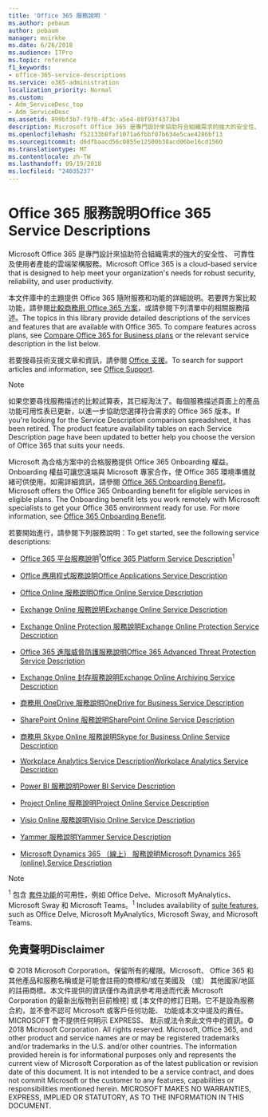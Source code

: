 ```yaml
---
title: 'Office 365 服務說明 '
ms.author: pebaum
author: pebaum
manager: mnirkhe
ms.date: 6/26/2018
ms.audience: ITPro
ms.topic: reference
f1_keywords:
- office-365-service-descriptions
ms.service: o365-administration
localization_priority: Normal
ms.custom:
- Adm_ServiceDesc_top
- Adm_ServiceDesc
ms.assetid: 899bf3b7-f9f0-4f3c-a5e4-88f93f4373b4
description: Microsoft Office 365 是專門設計來協助符合組織需求的強大的安全性、 可靠性及使用者產能的雲端架構服務。
ms.openlocfilehash: f52133b8faf1071a6fbbf07b634e5cae4286bf13
ms.sourcegitcommit: d6dfbaacd56c0855e12500b38acd06be16cd1560
ms.translationtype: MT
ms.contentlocale: zh-TW
ms.lasthandoff: 09/19/2018
ms.locfileid: "24035237"
---
```

# <a name="office-365-service-descriptions"></a><span data-ttu-id="54477-103">Office 365 服務說明</span><span class="sxs-lookup"><span data-stu-id="54477-103">Office 365 Service Descriptions</span></span> 

<span data-ttu-id="54477-104">Microsoft Office 365 是專門設計來協助符合組織需求的強大的安全性、 可靠性及使用者產能的雲端架構服務。</span><span class="sxs-lookup"><span data-stu-id="54477-104">Microsoft Office 365 is a cloud-based service that is designed to help meet your organization's needs for robust security, reliability, and user productivity.</span></span> 
  
<span data-ttu-id="54477-p101">本文件庫中的主題提供 Office 365 隨附服務和功能的詳細說明。若要跨方案比較功能，請參閱[比較商務用 Office 365 方案](http://go.microsoft.com/fwlink/?LinkID=799177&amp;clcid=0x409)，或請參閱下列清單中的相關服務描述。</span><span class="sxs-lookup"><span data-stu-id="54477-p101">The topics in this library provide detailed descriptions of the services and features that are available with Office 365. To compare features across plans, see [Compare Office 365 for Business plans](http://go.microsoft.com/fwlink/?LinkID=799177&amp;clcid=0x409) or the relevant service description in the list below.</span></span> 
  
<span data-ttu-id="54477-107">若要搜尋技術支援文章和資訊，請參閱 [Office 支援](https://support.office.com/)。</span><span class="sxs-lookup"><span data-stu-id="54477-107">To search for support articles and information, see [Office Support](https://support.office.com/).</span></span>
  
> [!NOTE]
> <span data-ttu-id="54477-p102">如果您要尋找服務描述的比較試算表，其已經淘汰了。每個服務描述頁面上的產品功能可用性表已更新，以進一步協助您選擇符合需求的 Office 365 版本。</span><span class="sxs-lookup"><span data-stu-id="54477-p102">If you're looking for the Service Description comparison spreadsheet, it has been retired. The product feature availability tables on each Service Description page have been updated to better help you choose the version of Office 365 that suits your needs.</span></span> 
  
<span data-ttu-id="54477-p103">Microsoft 為合格方案中的合格服務提供 Office 365 Onboarding 權益。Onboarding 權益可讓您遠端與 Microsoft 專家合作，使 Office 365 環境準備就緒可供使用。如需詳細資訊，請參閱 [Office 365 Onboarding Benefit](http://technet.microsoft.com/library/cb4d7c0f-ad86-4134-a5fe-92a250cd3003.aspx)。</span><span class="sxs-lookup"><span data-stu-id="54477-p103">Microsoft offers the Office 365 Onboarding benefit for eligible services in eligible plans. The Onboarding benefit lets you work remotely with Microsoft specialists to get your Office 365 environment ready for use. For more information, see [Office 365 Onboarding Benefit](http://technet.microsoft.com/library/cb4d7c0f-ad86-4134-a5fe-92a250cd3003.aspx).</span></span>
  
<span data-ttu-id="54477-113">若要開始進行，請參閱下列服務說明：</span><span class="sxs-lookup"><span data-stu-id="54477-113">To get started, see the following service descriptions:</span></span>
  
- <span data-ttu-id="54477-114">[Office 365 平台服務說明](office-365-platform-service-description/office-365-platform-service-description.md)<sup>1</sup></span><span class="sxs-lookup"><span data-stu-id="54477-114">[Office 365 Platform Service Description](office-365-platform-service-description/office-365-platform-service-description.md)<sup>1</sup></span></span>
    
- [<span data-ttu-id="54477-115">Office 應用程式服務說明</span><span class="sxs-lookup"><span data-stu-id="54477-115">Office Applications Service Description</span></span>](office-applications-service-description/office-applications-service-description.md)
    
- [<span data-ttu-id="54477-116">Office Online 服務說明</span><span class="sxs-lookup"><span data-stu-id="54477-116">Office Online Service Description</span></span>](office-online-service-description/office-online-service-description.md)
    
- [<span data-ttu-id="54477-117">Exchange Online 服務說明</span><span class="sxs-lookup"><span data-stu-id="54477-117">Exchange Online Service Description</span></span>](exchange-online-service-description/exchange-online-service-description.md)
    
- [<span data-ttu-id="54477-118">Exchange Online Protection 服務說明</span><span class="sxs-lookup"><span data-stu-id="54477-118">Exchange Online Protection Service Description</span></span>](exchange-online-protection-service-description/exchange-online-protection-service-description.md)
    
- [<span data-ttu-id="54477-119">Office 365 進階威脅防護服務說明</span><span class="sxs-lookup"><span data-stu-id="54477-119">Office 365 Advanced Threat Protection Service Description</span></span>](office-365-advanced-threat-protection-service-description.md)
    
- [<span data-ttu-id="54477-120">Exchange Online 封存服務說明</span><span class="sxs-lookup"><span data-stu-id="54477-120">Exchange Online Archiving Service Description</span></span>](exchange-online-archiving-service-description/exchange-online-archiving-service-description.md)
    
- [<span data-ttu-id="54477-121">商務用 OneDrive 服務說明</span><span class="sxs-lookup"><span data-stu-id="54477-121">OneDrive for Business Service Description</span></span>](onedrive-for-business-service-description.md)
    
- [<span data-ttu-id="54477-122">SharePoint Online 服務說明</span><span class="sxs-lookup"><span data-stu-id="54477-122">SharePoint Online Service Description</span></span>](sharepoint-online-service-description/sharepoint-online-service-description.md)
    
- [<span data-ttu-id="54477-123">商務用 Skype Online 服務說明</span><span class="sxs-lookup"><span data-stu-id="54477-123">Skype for Business Online Service Description</span></span>](skype-for-business-online-service-description/skype-for-business-online-service-description.md)
    
- [<span data-ttu-id="54477-124">Workplace Analytics Service Description</span><span class="sxs-lookup"><span data-stu-id="54477-124">Workplace Analytics Service Description</span></span>](workplace-analytics-service-description.md)
    
- [<span data-ttu-id="54477-125">Power BI 服務說明</span><span class="sxs-lookup"><span data-stu-id="54477-125">Power BI Service Description</span></span>](power-bi-service-description.md)
    
- [<span data-ttu-id="54477-126">Project Online 服務說明</span><span class="sxs-lookup"><span data-stu-id="54477-126">Project Online Service Description</span></span>](project-online-service-description/project-online-service-description.md)
    
- [<span data-ttu-id="54477-127">Visio Online 服務說明</span><span class="sxs-lookup"><span data-stu-id="54477-127">Visio Online Service Description</span></span>](visio-online-service-description/visio-online-service-description.md)
    
- [<span data-ttu-id="54477-128">Yammer 服務說明</span><span class="sxs-lookup"><span data-stu-id="54477-128">Yammer Service Description</span></span>](yammer-service-description/yammer-service-description.md)
    
- [<span data-ttu-id="54477-129">Microsoft Dynamics 365 （線上） 服務說明</span><span class="sxs-lookup"><span data-stu-id="54477-129">Microsoft Dynamics 365 (online) Service Description</span></span>](microsoft-dynamics-365-online-service-description.md)
    
> [!NOTE]
> <span data-ttu-id="54477-130"><sup>1</sup> 包含 [套件功能](https://technet.microsoft.com/EN-US/library/office-365-suite-features.aspx)的可用性，例如 Office Delve、Microsoft MyAnalytics、Microsoft Sway 和 Microsoft Teams。</span><span class="sxs-lookup"><span data-stu-id="54477-130"><sup>1</sup> Includes availability of [suite features](https://technet.microsoft.com/EN-US/library/office-365-suite-features.aspx), such as Office Delve, Microsoft MyAnalytics, Microsoft Sway, and Microsoft Teams.</span></span> 
  
## <a name="disclaimer"></a><span data-ttu-id="54477-131">免責聲明</span><span class="sxs-lookup"><span data-stu-id="54477-131">Disclaimer</span></span>

<span data-ttu-id="54477-p104">© 2018 Microsoft Corporation。保留所有的權限。Microsoft、 Office 365 和其他產品和服務名稱或是可能會註冊的商標和/或在美國及 （或） 其他國家/地區的註冊商標。本文件提供的資訊僅作為資訊參考用途而代表 Microsoft Corporation 的最新出版物到目前檢視] 或 [本文件的修訂日期。它不是設為服務合約，並不會不認可 Microsoft 或客戶任何功能、 功能或本文中提及的責任。MICROSOFT 會不提供任何明示 EXPRESS、 默示或法令來此文件中的資訊。</span><span class="sxs-lookup"><span data-stu-id="54477-p104">© 2018 Microsoft Corporation. All rights reserved. Microsoft, Office 365, and other product and service names are or may be registered trademarks and/or trademarks in the U.S. and/or other countries. The information provided herein is for informational purposes only and represents the current view of Microsoft Corporation as of the latest publication or revision date of this document. It is not intended to be a service contract, and does not commit Microsoft or the customer to any features, capabilities or responsibilities mentioned herein. MICROSOFT MAKES NO WARRANTIES, EXPRESS, IMPLIED OR STATUTORY, AS TO THE INFORMATION IN THIS DOCUMENT.</span></span> 
  
